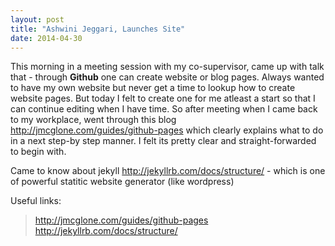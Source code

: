 ```yaml
---
layout: post
title: "Ashwini Jeggari, Launches Site"
date: 2014-04-30
---
```


This morning in a meeting session with my co-supervisor, came up with talk that - through **Github** one can create website or blog pages. 
Always wanted to have my own website but never get a time to lookup how to create website pages. But today I felt to create one for me atleast a start so that I can continue editing when I have time.
So after meeting when I came back to my workplace, went through this blog http://jmcglone.com/guides/github-pages which clearly explains what to do in a next step-by step manner. I felt its pretty clear and straight-forwarded to begin with.

Came to know about jekyll  http://jekyllrb.com/docs/structure/  - which is one of powerful statitic website generator (like wordpress)  

Useful links:

> http://jmcglone.com/guides/github-pages
> http://jekyllrb.com/docs/structure/ 
